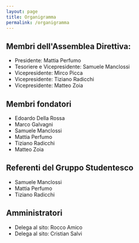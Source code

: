 ```yaml
---
layout: page
title: Organigramma
permalink: /organigramma
---
```

## Membri dell'Assemblea Direttiva:
- Presidente: Mattia Perfumo
- Tesoriere e Vicepresidente: Samuele Manclossi
- Vicepresidente: Mirco Picca
- Vicepresidente: Tiziano Radicchi
- Vicepresidente: Matteo Zoia

## Membri fondatori
- Edoardo Della Rossa
- Marco Galvagni
- Samuele Manclossi
- Mattia Perfumo
- Tiziano Radicchi
- Matteo Zoia

## Referenti del Gruppo Studentesco
- Samuele Manclossi
- Mattia Perfumo
- Tiziano Radicchi

## Amministratori
- Delega al sito: Rocco Amico
- Delega al sito: Cristian Salvi